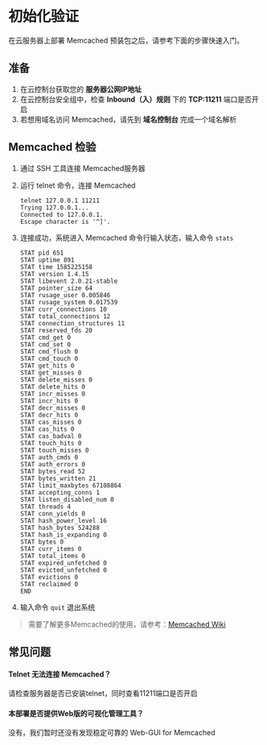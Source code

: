 # 初始化验证

在云服务器上部署 Memcached 预装包之后，请参考下面的步骤快速入门。

## 准备

1. 在云控制台获取您的 **服务器公网IP地址** 
2. 在云控制台安全组中，检查 **Inbound（入）规则** 下的 **TCP:11211** 端口是否开启
3. 若想用域名访问 Memcached，请先到 **域名控制台** 完成一个域名解析

## Memcached 检验

1. 通过 SSH 工具连接 Memcached服务器

2. 运行 telnet 命令，连接 Memcached
   ```
   telnet 127.0.0.1 11211
   Trying 127.0.0.1...
   Connected to 127.0.0.1.
   Escape character is '^]'.
   ```
3. 连接成功，系统进入 Memcached 命令行输入状态，输入命令 `stats`
   ```
   STAT pid 651
   STAT uptime 891
   STAT time 1585225158
   STAT version 1.4.15
   STAT libevent 2.0.21-stable
   STAT pointer_size 64
   STAT rusage_user 0.005846
   STAT rusage_system 0.017539
   STAT curr_connections 10
   STAT total_connections 12
   STAT connection_structures 11
   STAT reserved_fds 20
   STAT cmd_get 0
   STAT cmd_set 0
   STAT cmd_flush 0
   STAT cmd_touch 0
   STAT get_hits 0
   STAT get_misses 0
   STAT delete_misses 0
   STAT delete_hits 0
   STAT incr_misses 0
   STAT incr_hits 0
   STAT decr_misses 0
   STAT decr_hits 0
   STAT cas_misses 0
   STAT cas_hits 0
   STAT cas_badval 0
   STAT touch_hits 0
   STAT touch_misses 0
   STAT auth_cmds 0
   STAT auth_errors 0
   STAT bytes_read 52
   STAT bytes_written 21
   STAT limit_maxbytes 67108864
   STAT accepting_conns 1
   STAT listen_disabled_num 0
   STAT threads 4
   STAT conn_yields 0
   STAT hash_power_level 16
   STAT hash_bytes 524288
   STAT hash_is_expanding 0
   STAT bytes 0
   STAT curr_items 0
   STAT total_items 0
   STAT expired_unfetched 0
   STAT evicted_unfetched 0
   STAT evictions 0
   STAT reclaimed 0
   END

   ```
4. 输入命令 `quit` 退出系统

> 需要了解更多Memcached的使用，请参考：[Memcached Wiki](https://github.com/memcached/memcached/wiki)

## 常见问题

#### Telnet 无法连接 Memcached？

请检查服务器是否已安装telnet，同时查看11211端口是否开启

#### 本部署是否提供Web版的可视化管理工具？

没有，我们暂时还没有发现稳定可靠的 Web-GUI for Memcached
